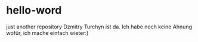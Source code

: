 # hello-word
just another repository
Dzmitry Turchyn ist da. Ich habe noch keine Ahnung wofür, ich mache einfach wieter:)

